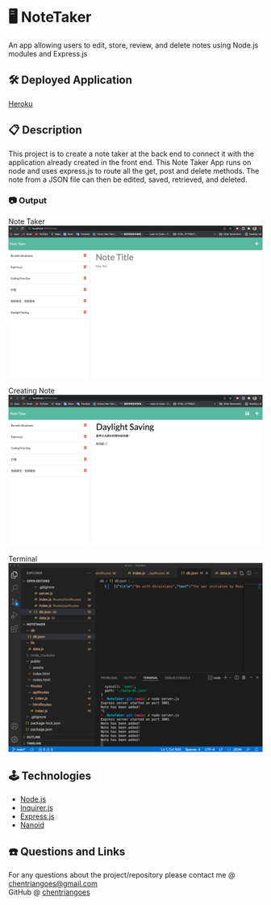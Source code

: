 # 🖥  NoteTaker
An app allowing users to edit, store, review, and delete notes using Node.js modules and Express.js

## 🛠 Deployed Application

[Heroku](https://mighty-woodland-73767.herokuapp.com/notes)

## 📋 Description

This project is to create a note taker at the back end to connect it with the application already created in the front end. This Note Taker App runs on node and uses express.js to route all the get, post and delete methods. The note from a JSON file can then be edited, saved, retrieved, and deleted.


### 📷 Output
Note Taker
![demo-note saving-screen](./images/Save%20Note.png)

Creating Note
![demo-note creating-screen](./images/Adding%20Note.png)

Terminal
![demo-termina-screen](./images/Terminal%20Messages.png)

## 🕹 Technologies

* [Node.js](https://nodejs.org/)
* [Inquirer.js](https://www.npmjs.com/package/inquirer)
* [Express.js](https://www.npmjs.com/package/express)
* [Nanoid](https://www.npmjs.com/package/nanoid)

## ☎️ Questions and Links

For any questions about the project/repository please contact me @ [chentriangoes@gmail.com](mailto:chentriangoes@gmail.com) </br>
GitHub @ [chentriangoes](https://github.com/chentriangoes) 
